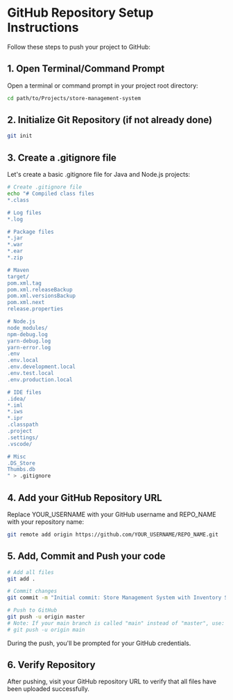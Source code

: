 # GitHub Repository Setup Instructions

Follow these steps to push your project to GitHub:

## 1. Open Terminal/Command Prompt

Open a terminal or command prompt in your project root directory:
```bash
cd path/to/Projects/store-management-system
```

## 2. Initialize Git Repository (if not already done)
```bash
git init
```

## 3. Create a .gitignore file

Let's create a basic .gitignore file for Java and Node.js projects:

```bash
# Create .gitignore file
echo "# Compiled class files
*.class

# Log files
*.log

# Package files
*.jar
*.war
*.ear
*.zip

# Maven
target/
pom.xml.tag
pom.xml.releaseBackup
pom.xml.versionsBackup
pom.xml.next
release.properties

# Node.js
node_modules/
npm-debug.log
yarn-debug.log
yarn-error.log
.env
.env.local
.env.development.local
.env.test.local
.env.production.local

# IDE files
.idea/
*.iml
*.iws
*.ipr
.classpath
.project
.settings/
.vscode/

# Misc
.DS_Store
Thumbs.db
" > .gitignore
```

## 4. Add your GitHub Repository URL

Replace YOUR_USERNAME with your GitHub username and REPO_NAME with your repository name:
```bash
git remote add origin https://github.com/YOUR_USERNAME/REPO_NAME.git
```

## 5. Add, Commit and Push your code
```bash
# Add all files
git add .

# Commit changes
git commit -m "Initial commit: Store Management System with Inventory Service integration"

# Push to GitHub
git push -u origin master
# Note: If your main branch is called "main" instead of "master", use:
# git push -u origin main
```

During the push, you'll be prompted for your GitHub credentials.

## 6. Verify Repository

After pushing, visit your GitHub repository URL to verify that all files have been uploaded successfully.

